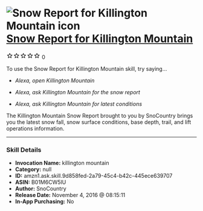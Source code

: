 # &nbsp;<img src="skill_icon" alt="Snow Report for Killington Mountain icon" width="36"> [Snow Report for Killington Mountain](http://alexa.amazon.com/#skills/amzn1.ask.skill.9d858fed-2a79-45c4-b42c-445ece639707)
![0 stars](../../images/ic_star_border_black_18dp_1x.png)![0 stars](../../images/ic_star_border_black_18dp_1x.png)![0 stars](../../images/ic_star_border_black_18dp_1x.png)![0 stars](../../images/ic_star_border_black_18dp_1x.png)![0 stars](../../images/ic_star_border_black_18dp_1x.png) 0

To use the Snow Report for Killington Mountain skill, try saying...

* *Alexa, open Killington Mountain*

* *Alexa, ask Killington Mountain for the snow report*

* *Alexa, ask Killington Mountain for latest conditions*

The Killington Mountain Snow Report brought to you by SnoCountry brings you the latest snow fall, snow surface conditions,  base depth, trail, and lift operations information.

***

### Skill Details

* **Invocation Name:** killington mountain
* **Category:** null
* **ID:** amzn1.ask.skill.9d858fed-2a79-45c4-b42c-445ece639707
* **ASIN:** B01M6CW5IU
* **Author:** SnoCountry
* **Release Date:** November 4, 2016 @ 08:15:11
* **In-App Purchasing:** No
